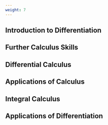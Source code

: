 ```yaml
---
weight: 7
---
```


## Introduction to Differentiation

## Further Calculus Skills

## Differential Calculus

## Applications of Calculus

## Integral Calculus

## Applications of Differentiation